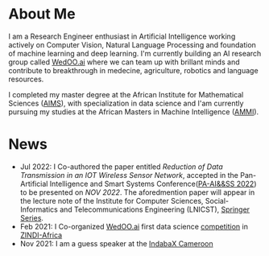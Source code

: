 # About Me

I am a Research Engineer enthusiast in Artificial Intelligence working actively on Computer Vision, Natural Language Processing and foundation of machine learning and deep learning. I'm currently building an AI research group called [WedOO.ai](https://www.linkedin.com/company/wedoo-ai/) where we can team up with brillant minds and contribute to breakthrough in medecine, agriculture, robotics and language resources.

I completed my master degree at the African Institute for Mathematical Sciences ([AIMS](https://aims-cameroon.org)), with specialization in data science and I'am currently pursuing my studies at the African Masters in Machine Intelligence ([AMMI](https://aimsammi.org)).

# News

- Jul 2022: I Co-authored the paper entitled _Reduction of Data Transmission in an IOT Wireless Sensor Network_, accepted in the Pan-Artificial Intelligence and Smart Systems Conference([PA-AI&&SS 2022](https://paaiss.com)) to be presented on _NOV 2022_. The aforedmention paper will appear in the lecture note of the Institute for Computer Sciences, Social-Informatics and Telecommunications Engineering (LNICST), [Springer Series](https://www.springer.com/series/8197).
- Feb 2021: I Co-organized [WedOO.ai](https://www.linkedin.com/company/wedoo-ai/) first data science [competition](https://zindi.africa/competitions/cameroon-fraud-detection-in-electricity-and-gas-consumption-challenge) in [ZINDI-Africa](https://zindi.africa)
- Nov 2021: I am a guess speaker at the [IndabaX Cameroon](https://deeplearningindaba.com/2021/indabax/indabax-cameroon/)
 
